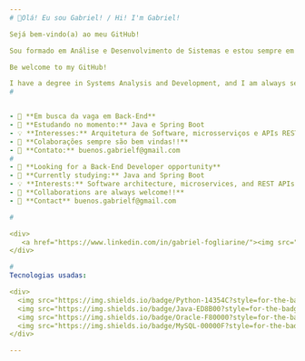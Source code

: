 ```yaml
---
# 🎉Olá! Eu sou Gabriel! / Hi! I'm Gabriel!

Sejá bem-vindo(a) ao meu GitHub!

Sou formado em Análise e Desenvolvimento de Sistemas e estou sempre em busca de aprimoramento em desenvolvimento back-end e APIs. Neste GitHub, compartilho minha evolução e projetos ao longo do tempo!

Be welcome to my GitHub!

I have a degree in Systems Analysis and Development, and I am always seeking to improve my skills in back-end development and APIs. On this GitHub, I share my progress and projects over time!
#


- 🚀 **Em busca da vaga em Back-End**
- 📖 **Estudando no momento:** Java e Spring Boot
- 💡 **Interesses:** Arquitetura de Software, microsserviços e APIs REST
- 🤝 **Colaborações sempre são bem vindas!!**
- 📧 **Contato:** buenos.gabrielf@gmail.com
#
- 🚀 **Looking for a Back-End Developer opportunity**
- 📖 **Currently studying:** Java and Spring Boot
- 💡 **Interests:** Software architecture, microservices, and REST APIs
- 🤝 **Collaborations are always welcome!!**
- 📧 **Contact** buenos.gabrielf@gmail.com

#

<div>
   <a href="https://www.linkedin.com/in/gabriel-fogliarine/"><img src="https://github-readme-stats.vercel.app/api?username=Gabriel-buen0&show_icons=true&theme=dark"> </a>
</div>

#
Tecnologias usadas:

<div>
  <img src="https://img.shields.io/badge/Python-14354C?style=for-the-badge&logo=python&logoColor=white">
  <img src="https://img.shields.io/badge/Java-ED8B00?style=for-the-badge&logo=openjdk&logoColor=white">
  <img src="https://img.shields.io/badge/Oracle-F80000?style=for-the-badge&logo=oracle&logoColor=black">
  <img src="https://img.shields.io/badge/MySQL-00000F?style=for-the-badge&logo=mysql&logoColor=white">  
</div>

---
```



